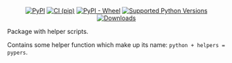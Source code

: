 <p align="center">
    <a href="https://pypi.org/project/PyPers/"><img src="https://img.shields.io/pypi/v/PyPers" alt="PyPI"></a>
    <a href="https://github.com/Divkix/PyPers/actions"><img src="https://github.com/Divkix/PyPers/workflows/CI%20%28pip%29/badge.svg" alt="CI (pip)"></a>
    <a href="https://pypi.org/project/pypers/"><img src="https://img.shields.io/pypi/wheel/PyPers.svg" alt="PyPI - Wheel"></a>
    <a href="https://pypi.org/project/pypers/"><img src="https://img.shields.io/pypi/pyversions/PyPers.svg" alt="Supported Python Versions"></a>
    <a href="https://pepy.tech/project/PyPers"><img src="https://pepy.tech/badge/PyPers" alt="Downloads"></a>
</p>

Package with helper scripts.

Contains some helper function which make up its name: `python + helpers = pypers`.
